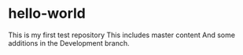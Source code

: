 # hello-world
This is my first test repository
This includes master content
And some additions in the Development branch.
